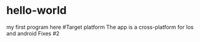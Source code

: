 # hello-world
my first program here
#Target platform
The app is a cross-platform for Ios and android
Fixes #2

